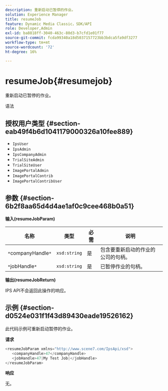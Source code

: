 ```yaml
---
description: 重新启动已暂停的作业。
solution: Experience Manager
title: resumeJob
feature: Dynamic Media Classic，SDK/API
role: Developer,Admin
exl-id: ba8818ff-3040-463c-80d3-b7cfd1e01f77
source-git-commit: fcda99340a18d5037157723bb3bdca5fa9df3277
workflow-type: tm+mt
source-wordcount: '72'
ht-degree: 16%

---
```


# resumeJob{#resumejob}

重新启动已暂停的作业。

语法

## 授权用户类型 {#section-eab49f4b6d1041179000326a10fee889}

* `IpsUser`
* `IpsAdmin`
* `IpsCompanyAdmin`
* `TrialSiteAdmin`
* `TrialSiteUser`
* `ImagePortalAdmin`
* `ImagePortalContrib`
* `ImagePortalContribUser`

## 参数 {#section-6b2f8aa65d4d4ae1af0c9cee468b0a51}

**输入(resumeJobParam)**

| 名称 | 类型 | 必需 | 说明 |
|---|---|---|---|
| `*`companyHandle`*` | `xsd:string` | 是 | 包含要重新启动的作业的公司的句柄。 |
| `*`jobHandle`*` | `xsd:string` | 是 | 已暂停作业的句柄。 |

**输出(resumeJobReturn)**

IPS API不会返回此操作的响应。

## 示例 {#section-d0524e031f1f43d89430eade19526162}

此代码示例可重新启动暂停的作业。

**请求**

```java
<resumeJobParam xmlns="http://www.scene7.com/IpsApi/xsd">
   <companyHandle>47</companyHandle>
   <jobHandle>47|My Test Job|</jobHandle>
</resumeJobParam>
```

**响应**

无。
